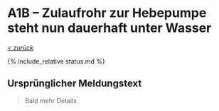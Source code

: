 # A1B &ndash; Zulaufrohr zur Hebepumpe steht nun dauerhaft unter Wasser

_[&lt; zurück](../../index.md)_

{% include_relative status.md %}

## Ursprünglicher Meldungstext

> Bald mehr Details
